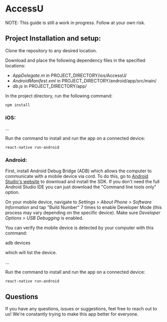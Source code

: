 # AccessU

NOTE: This guide is still a work in progress. Follow at your own risk.


## Project Installation and setup:

Clone the repository to any desired location.

Download and place the following dependency files in the specified locations:

- _AppDelegate.m_ in PROJECT_DIRECTORY/ios/AccessU/
- _AndroidManifest.xml_ in PROJECT_DIRECTORY/android/app/src/main/
- _db.js_ in PROJECT_DIRECTORY/app/

In the project directory, run the following command:

    npm install

### iOS:

...

Run the command to install and run the app on a connected device:

    react-native run-android

### Android:

First, install Android Debug Bridge (ADB) which allows the computer to communicate with a mobile device via cord.
To do this, go to [Android Studio's website](https://developer.android.com/studio/#downloads) to download and install the SDK.
If you don't need the full Android Studio IDE you can just download the "Command line tools only" option.

On your mobile device, navigate to _Settings > About Phone > Software Information_ and tap "Build Number" 7 times to enable Developer Mode (this process may vary depending on the specific device).
Make sure _Developer Options > USB Debugging_ is enabled.

You can verify the mobile device is detected by your computer with this command:

  adb devices

which will list the device.

...

Run the command to install and run the app on a connected device:

    react-native run-android

## Questions

If you have any questions, issues or suggestions, feel free to reach out to us!
We're constantly trying to make this app better for everyone.
